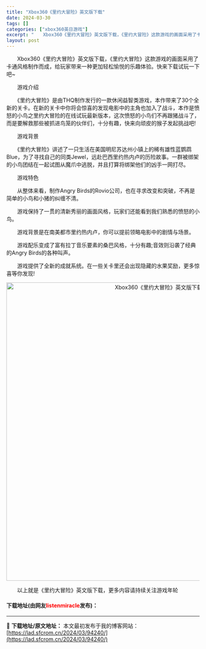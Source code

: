 ```yaml
---
title: "Xbox360《里约大冒险》英文版下载"
date: 2024-03-30
tags: []
categories: ["xbox360英日游戏"]
excerpt: "　　Xbox360《里约大冒险》英文版下载，《里约大冒险》这款游戏的画面采用了卡通风格制作而成，给玩家带来一种更加轻松愉悦的乐趣体验。快来下载试玩一下吧~ 　　游戏介绍 　　《里约大冒险》是由THQ制作发行的一款休闲益智类游戏，本作带来了30个全新的关卡。在新的关卡中你将会惊喜的发现电影中的主角也加&hellip;"
layout: post
---
```


 <p>　　Xbox360《里约大冒险》英文版下载，《里约大冒险》这款游戏的画面采用了卡通风格制作而成，给玩家带来一种更加轻松愉悦的乐趣体验。快来下载试玩一下吧~</p> <p>　　游戏介绍</p> <p>　　《里约大冒险》是由THQ制作发行的一款休闲益智类游戏，本作带来了30个全新的关卡。在新的关卡中你将会惊喜的发现电影中的主角也加入了战斗，本作是愤怒的小鸟之里约大冒险的在线试玩最新版本，这次愤怒的小鸟们不再跟猪战斗了，而是要解救那些被抓进鸟笼的伙伴们，十分有趣，快来向顽皮的猴子发起挑战吧!</p> <p>　　游戏背景</p> <p>　　《里约大冒险》讲述了一只生活在美国明尼苏达州小镇上的稀有雄性蓝鹦鹉Blue，为了寻找自己的同类Jewel，远赴巴西里约热内卢的历险故事。一群被绑架的小鸟团结在一起试图从魔爪中逃脱，并且打算将绑架他们的凶手一网打尽。</p> <p>　　游戏特色</p> <p>　　从整体来看，制作Angry Birds的Rovio公司，也在寻求改变和突破，不再是简单的小鸟和小猪的纠缠不清。</p> <p>　　游戏保持了一贯的清新秀丽的画面风格，玩家们还能看到我们熟悉的愤怒的小鸟。</p> <p>　　游戏背景是在南美都市里约热内卢，你可以提前领略电影中的剧情与场景。</p> <p>　　游戏配乐变成了富有拉丁音乐要素的桑巴风格，十分有趣;音效则沿袭了经典的Angry Birds的各种叫声。</p> <p>　　游戏提供了全新的成就系统。在一些关卡里还会出现隐藏的水果奖励，更多惊喜等你发现!</p> <p align="center"><img align="" border="0" src="https://lad.sfcrom.cn/wp-content/uploads/2024/03/20240330_6607d44587d5b.jpg" width="778" alt="Xbox360《里约大冒险》英文版下载" /></p> <p>　　以上就是《里约大冒险》英文版下载，更多内容请持续关注游戏年轮</p> <p><h4>下载地址(由网友<font color="red">listenmiracle</font>发布)：</h4></p> 

---
📖 **下载地址/原文地址：** 本文最初发布于我的博客网站：[https://lad.sfcrom.cn/2024/03/94240/](https://lad.sfcrom.cn/2024/03/94240/)
